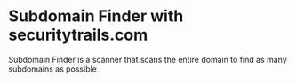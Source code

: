 # Subdomain Finder with securitytrails.com
Subdomain Finder is a scanner that scans the entire domain to find as many subdomains as possible

